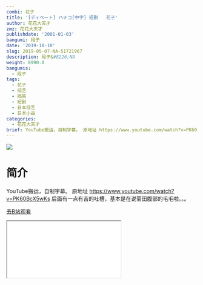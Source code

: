 ```yaml
---
combi: 花子
title: '[ディベート] ハナコ[中字] 短剧   花子'
author: 花花大天才
zmz: 花花大天才
publishdate: '2001-01-03'
bangumi: 段子
date: '2019-10-10'
slug: 2019-05-07-NA-51721967
description: 段子&#8226;NA
weight: 8990.0
bangumis:
  - 段子
tags:
  - 花子
  - 综艺
  - 搞笑
  - 短剧
  - 日本综艺
  - 日本小品
categories:
  - 花花大天才
brief: YouTube搬运，自制字幕。 原地址 https://www.youtube.com/watch?v=PK60BcX5wKs 后面有一点有吉的吐槽，基本是在说菊田腹部的毛毛啦。。。
---
```

![](https://raw.githubusercontent.com/tcgriffith/owaraisite/master/static/tmpimg/75ef01fd0c779e3d1a8a2b3787c60cc349683c27.jpg.480.jpg)
# 简介  
YouTube搬运，自制字幕。
原地址
https://www.youtube.com/watch?v=PK60BcX5wKs
后面有一点有吉的吐槽，基本是在说菊田腹部的毛毛啦。。。  

[去B站观看](https://www.bilibili.com/video/av51721967/)
<div class ="resp-container"><iframe class="testiframe" src="//player.bilibili.com/player.html?aid=51721967"", scrolling="no", allowfullscreen="true" > </iframe></div> 
